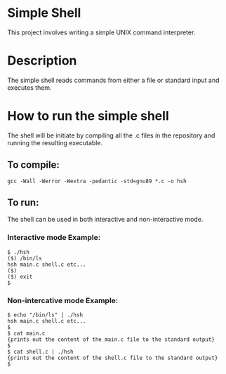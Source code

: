 # Simple Shell
This project involves writing a simple UNIX command interpreter. 

# Description
The simple shell reads commands from either a file or standard input and executes them.

# How to run the simple shell
The shell will be initiate by compiling all the .c files in the repository and running the resulting executable.

## To compile:
```
gcc -Wall -Werror -Wextra -pedantic -std=gnu89 *.c -o hsh
```

## To run:
The shell can be used in both interactive and non-interactive mode.

### Interactive mode Example:
```
$ ./hsh
($) /bin/ls
hsh main.c shell.c etc...
($)
($) exit
$
```

### Non-intercative mode Example:
```
$ echo "/bin/ls" | ./hsh
hsh main.c shell.c etc...
$
$ cat main.c
{prints out the content of the main.c file to the standard output}
$
$ cat shell.c | ./hsh
{prints out the content of the shell.c file to the standard output}
$
```

